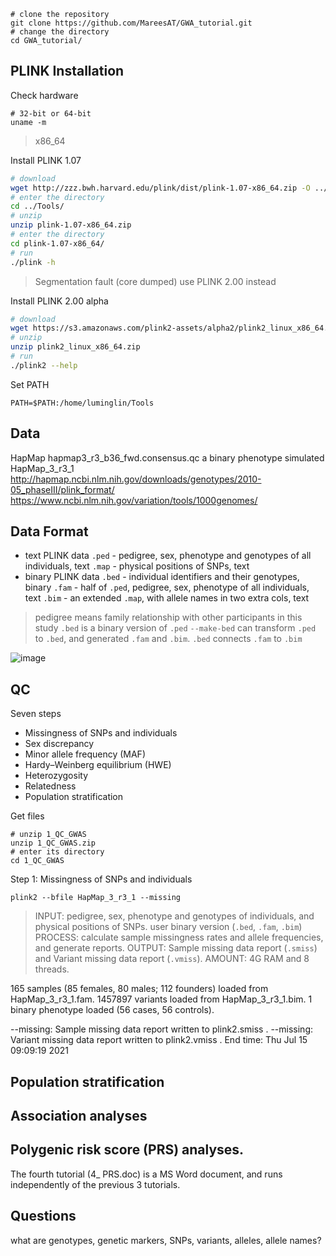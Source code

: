 ```
# clone the repository
git clone https://github.com/MareesAT/GWA_tutorial.git
# change the directory
cd GWA_tutorial/
```
## PLINK Installation
Check hardware
```
# 32-bit or 64-bit
uname -m
```
>x86_64

Install PLINK 1.07
```bash
# download
wget http://zzz.bwh.harvard.edu/plink/dist/plink-1.07-x86_64.zip -O ../Tools/plink-1.07-x86_64.zip
# enter the directory
cd ../Tools/
# unzip
unzip plink-1.07-x86_64.zip
# enter the directory
cd plink-1.07-x86_64/
# run
./plink -h
```
>Segmentation fault (core dumped)
>use PLINK 2.00 instead

Install PLINK 2.00 alpha
```bash
# download
wget https://s3.amazonaws.com/plink2-assets/alpha2/plink2_linux_x86_64.zip
# unzip
unzip plink2_linux_x86_64.zip
# run
./plink2 --help
```
Set PATH
```
PATH=$PATH:/home/luminglin/Tools
```
## Data
HapMap
hapmap3_r3_b36_fwd.consensus.qc
a binary phenotype simulated
HapMap_3_r3_1
http://hapmap.ncbi.nlm.nih.gov/downloads/genotypes/2010-05_phaseIII/plink_format/ 
https://www.ncbi.nlm.nih.gov/variation/tools/1000genomes/
## Data Format
- text PLINK data
`.ped` - pedigree, sex, phenotype and genotypes of all individuals, text
`.map` - physical positions of SNPs, text
- binary PLINK data
`.bed` - individual identifiers and their genotypes, binary
`.fam` - half of `.ped`, pedigree, sex, phenotype of all individuals, text
`.bim` - an extended `.map`, with allele names in two extra cols, text
>pedigree means family relationship with other participants in this study
>`.bed` is a binary version of `.ped`
>`--make-bed` can transform `.ped` to `.bed`, and generated `.fam` and `.bim`. `.bed` connects `.fam` to `.bim`

![image](https://onlinelibrary.wiley.com/cms/asset/6e29248d-8bf5-4fc4-b707-339a5312526a/mpr1608-fig-0001-m.png)
## QC
Seven steps
 - Missingness of SNPs and individuals
 - Sex discrepancy
 - Minor allele frequency (MAF)
 - Hardy–Weinberg equilibrium (HWE)
 - Heterozygosity
 - Relatedness
 - Population stratification

Get files
```
# unzip 1_QC_GWAS
unzip 1_QC_GWAS.zip 
# enter its directory
cd 1_QC_GWAS
```
Step 1: Missingness of SNPs and individuals
```
plink2 --bfile HapMap_3_r3_1 --missing
```
>INPUT: pedigree, sex, phenotype and genotypes of individuals, and physical positions of SNPs. user binary version (`.bed`, `.fam`, `.bim`)
>PROCESS: calculate sample missingness rates and allele frequencies, and generate reports.
>OUTPUT: Sample missing data report (`.smiss`) and Variant missing data report (`.vmiss`).
>AMOUNT: 4G RAM and 8 threads. 

165 samples (85 females, 80 males; 112 founders) loaded from HapMap_3_r3_1.fam.
1457897 variants loaded from HapMap_3_r3_1.bim.
1 binary phenotype loaded (56 cases, 56 controls).

--missing: Sample missing data report written to plink2.smiss .
--missing: Variant missing data report written to plink2.vmiss .
End time: Thu Jul 15 09:09:19 2021

## Population stratification
## Association analyses
## Polygenic risk score (PRS) analyses.
The fourth tutorial (4_ PRS.doc) is a MS Word document, and runs independently of the previous 3 tutorials.
## Questions
what are genotypes, genetic markers, SNPs, variants, alleles, allele names?
<!--stackedit_data:
eyJoaXN0b3J5IjpbMTI2NjExMTE3NiwtOTYwMzYwMzQ0LDE2ND
YzNjA4MTcsLTQ5MDA4MDAzNywtMTkxNjA0ODEzMSwtMTgzMjkx
MTkxNiwtMzEwOTU3ODU1LDUxNTI1NzY1MSw0MjYxNDMzMzYsLT
E5Mzg5NDc4NTksLTE4MTc5OTk2NTEsLTE2MzcwMjMzMDksMTc3
NDk0OTI1NCwtMTYxNTA2NDUwLC0xMzU5ODA3Mzk4LDEyNDM0OT
I0ODIsMTMzNTk2NDk0LC0xOTIwODIxNzkxLC00Mzg5MjgyMjQs
NjA3ODgwMjY2XX0=
-->